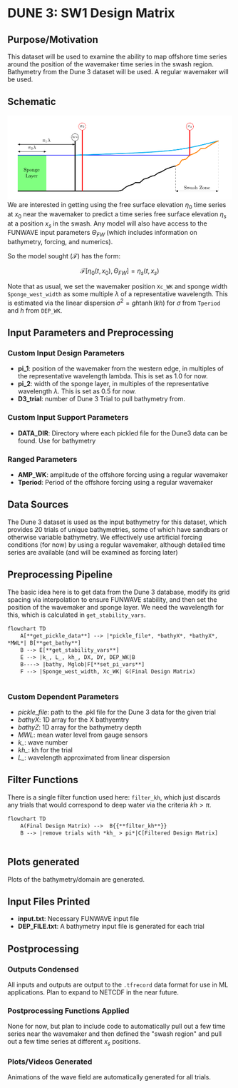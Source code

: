# DUNE 3: SW1 Design Matrix


## Purpose/Motivation
This dataset will be used to examine the ability to map offshore time series around the position of the wavemaker time series in the swash region. Bathymetry from the Dune 3 dataset will be used. A regular wavemaker will be used.

## Schematic
![Swash diagrmam](./SW1_sup/SWA_diagram.png)
We are interested in getting using the free surface elevation $\eta_0$ time series at $x_0$ near the wavemaker to predict a time series free surface elevation $\eta_s$ at a position $x_s$ in the swash. Any model will also have access to the FUNWAVE input parameters $\Theta_{FW}$ (which includes information on bathymetry, forcing, and numerics). 

So the model sought ($\mathcal{F}$) has the form:

$$\mathcal{F}[\eta_0(t,x_0),\Theta_{FW}] = \eta_s(t,x_s)$$

Note that as usual, we set the wavemaker position `Xc_WK` and sponge width `Sponge_west_width` as some multiple $\lambda$ of a representative wavelength. This is estimated via the linear dispersion $\sigma^2 = gh\tanh(kh)$ for $\sigma$ from `Tperiod` and $h$ from `DEP_WK`.

## Input Parameters and Preprocessing
### Custom Input Design Parameters
- **pi_1**: position of the wavemaker from the western edge, in multiples of the representative wavelength lambda. This is set as 1.0 for now.
- **pi_2**: width of the sponge layer, in multiples of the representative wavelength $\lambda$. This is set as 0.5 for now.
- **D3_trial**: number of Dune 3 Trial to pull bathymetry from.

### Custom Input Support Parameters
- **DATA_DIR**: Directory where each pickled file for the Dune3 data can be found. Use for bathymetry
### Ranged Parameters
- **AMP_WK**: amplitude of the offshore forcing using a regular wavemaker
- **Tperiod**: Period of the offshore forcing using a regular wavemaker


## Data Sources
The Dune 3 dataset is used as the input bathymetry for this dataset, which provides 20 trials of unique bathymetries, some of which have sandbars or otherwise variable bathymetry. We effectively use artificial forcing conditions (for now) by using a regular wavemaker, although detailed time series are available (and will be examined as forcing later)
## Preprocessing Pipeline
The basic idea here is to get data from the Dune 3 database, modify its grid spacing via interpolation to ensure FUNWAVE stability, and then set the position of the wavemaker and sponge layer. We need the wavelength for this, which is calculated in `get_stability_vars`.

```mermaid
flowchart TD
    A[**get_pickle_data**] --> |*pickle_file*, *bathyX*, *bathyX*, *MWL*| B[**get_bathy**]
    B --> E[**get_stability_vars**]
    E --> |k_, L_, kh_, DX, DY, DEP_WK|B
    B----> |bathy, Mglob|F[**set_pi_vars**]
    F --> |Sponge_west_width, Xc_WK| G(Final Design Matrix)
    
```
### Custom Dependent Parameters
- *pickle_file*: path to the .pkl file for the Dune 3 data for the given trial
- *bathyX*: 1D array for the X bathyemtry
- *bathyZ*: 1D array for the bathymetry depth 
- *MWL*: mean water level from gauge sensors
- *k_*: wave number 
- *kh_*: kh for the trial
- *L_*: wavelength approximated from linear dispersion


## Filter Functions
There is a single filter function used here: `filter_kh`, which just discards any trials that would correspond to deep water via the criteria $kh>\pi$.
```mermaid
flowchart TD
    A(Final Design Matrix) -->  B{{**filter_kh**}}
    B --> |remove trials with *kh_ > pi*|C[Filtered Design Matrix]
    
```

## Plots generated
Plots of the bathymetry/domain are generated.

## Input Files Printed
- **input.txt**: Necessary FUNWAVE input file
- **DEP_FILE.txt**: A bathymetry input file is generated for each trial

## Postprocessing
### Outputs Condensed
All inputs and outputs are output to the `.tfrecord` data format for use in ML applications. Plan to expand to NETCDF in the near future.
### Postprocessing Functions Applied
None for now, but plan to include code to automatically pull out a few time series near the wavemaker and then defined the "swash region" and pull out a few time series at different $x_s$ positions.
### Plots/Videos Generated
Animations of the wave field are automatically generated for all trials.